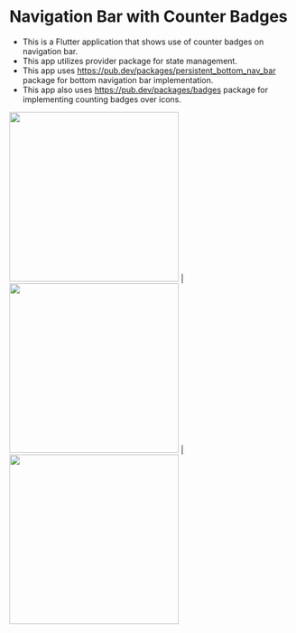 # Navigation Bar with Counter Badges

  - This is a Flutter application that shows use of counter badges on navigation bar.
  - This app utilizes provider package for state management.
  - This app uses https://pub.dev/packages/persistent_bottom_nav_bar package for bottom navigation bar implementation.
  - This app also uses https://pub.dev/packages/badges package for implementing counting badges over icons.

<img src="https://github.com/Viki-07/nav_notification/assets/96718201/95013e10-1906-4819-96f1-2373b0835e95" width="300"> | <img src="https://github.com/Viki-07/nav_notification/assets/96718201/189bbb59-cdf6-4e8e-8690-706d7863603a" width="300"> |<img src="https://github.com/Viki-07/nav_notification/assets/96718201/a2c8617b-3e00-4bf7-a0f0-d08ffa7e8255" width="300">

